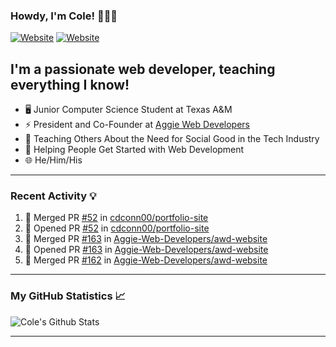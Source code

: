 ### Howdy, I'm Cole! 🤠🏳️‍🌈

[![Website](https://img.shields.io/website?label=aggiedevelopers.com&style=for-the-badge&url=https%3A%2F%2Faggiedevelopers.com)](https://aggiedevelopers.com)
[![Website](https://img.shields.io/website?label=coledc.com&style=for-the-badge&url=https%3A%2F%2Fcoledc.com)](https://coledc.com)

## I'm a passionate web developer, teaching everything I know!

- 🖥️ Junior Computer Science Student at Texas A&M
- ⚡ President and Co-Founder at [Aggie Web Developers](https://www.aggiedevelopers.com)
- 💙 Teaching Others About the Need for Social Good in the Tech Industry
- 🚀 Helping People Get Started with Web Development
- 🌐 He/Him/His

---

### Recent Activity 💡

<!--START_SECTION:activity-->

1. 🎉 Merged PR [#52](https://github.com/cdconn00/portfolio-site/pull/52) in [cdconn00/portfolio-site](https://github.com/cdconn00/portfolio-site)
2. 💪 Opened PR [#52](https://github.com/cdconn00/portfolio-site/pull/52) in [cdconn00/portfolio-site](https://github.com/cdconn00/portfolio-site)
3. 🎉 Merged PR [#163](https://github.com/Aggie-Web-Developers/awd-website/pull/163) in [Aggie-Web-Developers/awd-website](https://github.com/Aggie-Web-Developers/awd-website)
4. 💪 Opened PR [#163](https://github.com/Aggie-Web-Developers/awd-website/pull/163) in [Aggie-Web-Developers/awd-website](https://github.com/Aggie-Web-Developers/awd-website)
5. 🎉 Merged PR [#162](https://github.com/Aggie-Web-Developers/awd-website/pull/162) in [Aggie-Web-Developers/awd-website](https://github.com/Aggie-Web-Developers/awd-website)
<!--END_SECTION:activity-->

---

### My GitHub Statistics 📈

<img alt="Cole's Github Stats" src="https://github-readme-stats.codestackr.vercel.app/api?username=cdconn00&show_icons=true&hide_border=true&theme=tokyonight&count_private=true" />

---
